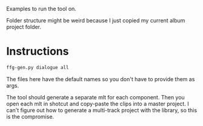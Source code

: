 
Examples to run the tool on.

Folder structure might be weird because I just copied my current album project folder.

# Instructions

```bash
ffg-gen.py dialogue all
```

The files here have the default names so you don't have to provide them as args.

The tool should generate a separate mlt for each component. Then you open each mlt in shotcut and copy-paste the clips into a master project. 
I can't figure out how to generate a multi-track project with the library, so this is the compromise.
